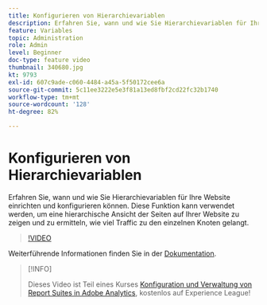 ```yaml
---
title: Konfigurieren von Hierarchievariablen
description: Erfahren Sie, wann und wie Sie Hierarchievariablen für Ihre Website einrichten und konfigurieren können. Diese Funktion kann verwendet werden, um eine hierarchische Ansicht der Seiten auf Ihrer Website zu zeigen und zu ermitteln, wie viel Traffic zu den einzelnen Knoten gelangt.
feature: Variables
topic: Administration
role: Admin
level: Beginner
doc-type: feature video
thumbnail: 340680.jpg
kt: 9793
exl-id: 607c9ade-c060-4484-a45a-5f50172cee6a
source-git-commit: 5c11ee3222e5e3f81a13ed8fbf2cd22fc32b1740
workflow-type: tm+mt
source-wordcount: '128'
ht-degree: 82%

---
```


# Konfigurieren von Hierarchievariablen

Erfahren Sie, wann und wie Sie Hierarchievariablen für Ihre Website einrichten und konfigurieren können. Diese Funktion kann verwendet werden, um eine hierarchische Ansicht der Seiten auf Ihrer Website zu zeigen und zu ermitteln, wie viel Traffic zu den einzelnen Knoten gelangt.

>[!VIDEO](https://video.tv.adobe.com/v/340680/?quality=12&learn=on)

Weiterführende Informationen finden Sie in der [Dokumentation](https://experienceleague.adobe.com/docs/analytics/implementation/vars/page-vars/hier.html?lang=de).

>[!INFO]
>
> Dieses Video ist Teil eines Kurses [Konfiguration und Verwaltung von Report Suites in Adobe Analytics](https://experienceleague.adobe.com/?recommended=Analytics-A-1-2021.1.administration&amp;lang=de), kostenlos auf Experience League!